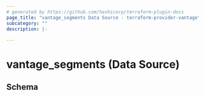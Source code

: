 ```yaml
---
# generated by https://github.com/hashicorp/terraform-plugin-docs
page_title: "vantage_segments Data Source - terraform-provider-vantage"
subcategory: ""
description: |-
  
---
```


# vantage_segments (Data Source)





<!-- schema generated by tfplugindocs -->
## Schema



